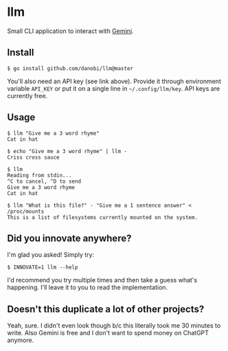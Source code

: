 # llm

Small CLI application to interact with [Gemini][0].

## Install

```
$ go install github.com/danobi/llm@master
```

You'll also need an API key (see link above). Provide it through environment
variable `API_KEY` or put it on a single line in `~/.config/llm/key`. API keys
are currently free.

## Usage

```
$ llm "Give me a 3 word rhyme"
Cat in hat

$ echo "Give me a 3 word rhyme" | llm -
Criss cross sauce

$ llm
Reading from stdin...
^C to cancel, ^D to send
Give me a 3 word rhyme
Cat in hat

$ llm "What is this file?" - "Give me a 1 sentence answer" < /proc/mounts
This is a list of filesystems currently mounted on the system.
```

## Did you innovate anywhere?

I'm glad you asked! Simply try:

```
$ INNOVATE=1 llm --help
```

I'd recommend you try multiple times and then take a guess what's happening.
I'll leave it to you to read the implementation.

## Doesn't this duplicate a lot of other projects?

Yeah, sure. I didn't even look though b/c this literally took me 30 minutes
to write. Also Gemini is free and I don't want to spend money on ChatGPT
anymore.


[0]: https://ai.google.dev/
